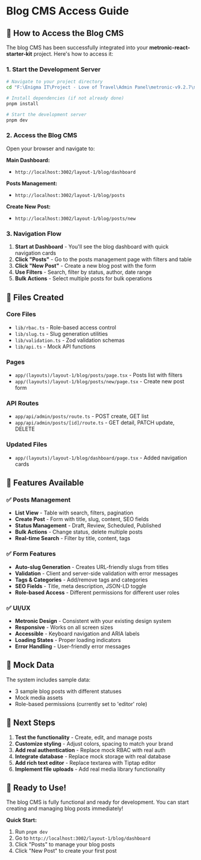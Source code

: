 # Blog CMS Access Guide

## 🚀 How to Access the Blog CMS

The blog CMS has been successfully integrated into your **metronic-react-starter-kit** project. Here's how to access it:

### 1. Start the Development Server

```bash
# Navigate to your project directory
cd "F:\Enigma IT\Project - Love of Travel\Admin Panel\metronic-v9.2.7\metronic-react-starter-kit\typescript\nextjs"

# Install dependencies (if not already done)
pnpm install

# Start the development server
pnpm dev
```

### 2. Access the Blog CMS

Open your browser and navigate to:

**Main Dashboard:**
- `http://localhost:3002/layout-1/blog/dashboard`

**Posts Management:**
- `http://localhost:3002/layout-1/blog/posts`

**Create New Post:**
- `http://localhost:3002/layout-1/blog/posts/new`

### 3. Navigation Flow

1. **Start at Dashboard** - You'll see the blog dashboard with quick navigation cards
2. **Click "Posts"** - Go to the posts management page with filters and table
3. **Click "New Post"** - Create a new blog post with the form
4. **Use Filters** - Search, filter by status, author, date range
5. **Bulk Actions** - Select multiple posts for bulk operations

## 📁 Files Created

### Core Files
- `lib/rbac.ts` - Role-based access control
- `lib/slug.ts` - Slug generation utilities
- `lib/validation.ts` - Zod validation schemas
- `lib/api.ts` - Mock API functions

### Pages
- `app/(layouts)/layout-1/blog/posts/page.tsx` - Posts list with filters
- `app/(layouts)/layout-1/blog/posts/new/page.tsx` - Create new post form

### API Routes
- `app/api/admin/posts/route.ts` - POST create, GET list
- `app/api/admin/posts/[id]/route.ts` - GET detail, PATCH update, DELETE

### Updated Files
- `app/(layouts)/layout-1/blog/dashboard/page.tsx` - Added navigation cards

## 🎯 Features Available

### ✅ Posts Management
- **List View** - Table with search, filters, pagination
- **Create Post** - Form with title, slug, content, SEO fields
- **Status Management** - Draft, Review, Scheduled, Published
- **Bulk Actions** - Change status, delete multiple posts
- **Real-time Search** - Filter by title, content, tags

### ✅ Form Features
- **Auto-slug Generation** - Creates URL-friendly slugs from titles
- **Validation** - Client and server-side validation with error messages
- **Tags & Categories** - Add/remove tags and categories
- **SEO Fields** - Title, meta description, JSON-LD toggle
- **Role-based Access** - Different permissions for different user roles

### ✅ UI/UX
- **Metronic Design** - Consistent with your existing design system
- **Responsive** - Works on all screen sizes
- **Accessible** - Keyboard navigation and ARIA labels
- **Loading States** - Proper loading indicators
- **Error Handling** - User-friendly error messages

## 🔧 Mock Data

The system includes sample data:
- 3 sample blog posts with different statuses
- Mock media assets
- Role-based permissions (currently set to 'editor' role)

## 🚧 Next Steps

1. **Test the functionality** - Create, edit, and manage posts
2. **Customize styling** - Adjust colors, spacing to match your brand
3. **Add real authentication** - Replace mock RBAC with real auth
4. **Integrate database** - Replace mock storage with real database
5. **Add rich text editor** - Replace textarea with Tiptap editor
6. **Implement file uploads** - Add real media library functionality

## 🎉 Ready to Use!

The blog CMS is fully functional and ready for development. You can start creating and managing blog posts immediately!

**Quick Start:**
1. Run `pnpm dev`
2. Go to `http://localhost:3002/layout-1/blog/dashboard`
3. Click "Posts" to manage your blog posts
4. Click "New Post" to create your first post




